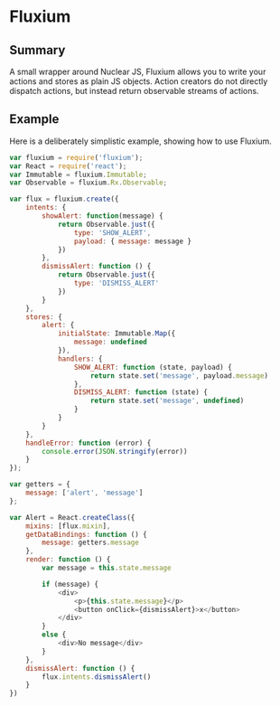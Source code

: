Fluxium
=======

Summary
-------

A small wrapper around Nuclear JS, Fluxium allows you to write your actions and stores as plain JS objects. Action creators do not directly dispatch actions, but instead return observable streams of actions.

Example
-------

Here is a deliberately simplistic example, showing how to use Fluxium.

```js
var fluxium = require('fluxium');
var React = require('react');
var Immutable = fluxium.Immutable;
var Observable = fluxium.Rx.Observable;

var flux = fluxium.create({
	intents: {
		showAlert: function(message) {
			return Observable.just({
				type: 'SHOW_ALERT',
				payload: { message: message }
			})
		},
		dismissAlert: function () {
			return Observable.just({
				type: 'DISMISS_ALERT'
			})
		}
	},
	stores: {
		alert: {
			initialState: Immutable.Map({
				message: undefined
			}),
			handlers: {
				SHOW_ALERT: function (state, payload) {
					return state.set('message', payload.message)
				},
				DISMISS_ALERT: function (state) {
					return state.set('message', undefined)
				}
			}
		}
	},
	handleError: function (error) {
		console.error(JSON.stringify(error))
	}
});

var getters = {
	message: ['alert', 'message']
};

var Alert = React.createClass({
	mixins: [flux.mixin],
	getDataBindings: function () {
		message: getters.message
	},
	render: function () {
		var message = this.state.message

		if (message) {
			<div>
				<p>{this.state.message}</p>
				<button onClick={dismissAlert}>x</button>
			</div>
		}
		else {
			<div>No message</div>
		}
	},
	dismissAlert: function () {
		flux.intents.dismissAlert()
	}
})
```
